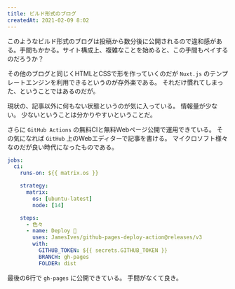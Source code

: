 ```yaml
---
title: ビルド形式のブログ
createdAt: 2021-02-09 8:02
---
```


このようなビルド形式のブログは投稿から数分後に公開されるので違和感がある。手間もかかる。サイト構成上、複雑なことを始めると、この手間もペイするのだろうか？

その他のブログと同じくHTMLとCSSで形を作っていくのだが
`Nuxt.js` のテンプレートエンジンを利用できるというのが存外楽である。
それだけ慣れてしまった、ということではあるのだが。

現状の、記事以外に何もない状態というのが気に入っている。
情報量が少ない。
少ないということは分かりやすいということだ。

さらに `GitHub Actions` の無料CIと無料Webページ公開で運用できている。
その気になれば `GitHub` 上のWebエディターで記事を書ける。
マイクロソフト様々なのだが良い時代になったものである。

```yml
jobs:
  ci:
    runs-on: ${{ matrix.os }}

    strategy:
      matrix:
        os: [ubuntu-latest]
        node: [14]

    steps:
      - 色々
      - name: Deploy 🚀
        uses: JamesIves/github-pages-deploy-action@releases/v3
        with:
          GITHUB_TOKEN: ${{ secrets.GITHUB_TOKEN }}
          BRANCH: gh-pages
          FOLDER: dist
```

最後の6行で `gh-pages` に公開できている。 手間がなくて良き。
